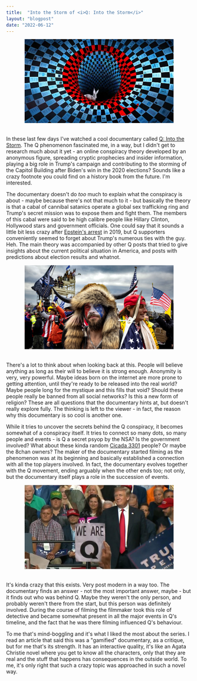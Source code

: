 ```yaml
---
title:  "Into the Storm of <i>Q: Into the Storm</i>"
layout: "blogpost"
date: "2022-06-12"
---
```


<div style="display:flex; justify-content:center; padding-bottom: 20px;">
    <img src="/assets/images/6/q.jpeg" class="imgBorder" style="margin:auto; max-width:80%" alt="Q Into the Storm">
</div>

In these last few days I've watched a cool documentary called <a href="https://thoughtmaybe.com/q-into-the-storm/" class="redlink">Q: Into the Storm</a>. The Q phenomenon fascinated me, in a way, but I didn't get to research much about it yet - an online conspiracy theory developed by an anonymous figure, spreading cryptic prophecies and insider information, playing a big role in Trump's campaign and contributing to the storming of the Capitol Building after Biden's win in the 2020 elections? Sounds like a crazy footnote you could find on a history book from the future. I'm interested.

The documentary doesn't do <i>too</i> much to explain what the conspiracy is about - maybe because there's not that much to it - but basically the theory is that a cabal of cannibal satanics operate a global sex trafficking ring and Trump's secret mission was to expose them and fight them. The members of this cabal were said to be high calibre people like Hillary Clinton, Hollywood stars and government officials. One could say that it sounds a little bit less crazy after <a href="https://en.wikipedia.org/wiki/Jeffrey_Epstein#Second_criminal_case" class="redlink">Epstein's arrest</a> in 2019, but Q supporters conveniently seemed to forget about Trump's numerous ties with the guy. Heh. The main theory was accompanied by other Q posts that tried to give insights about the current political situation in America, and posts with predictions about election results and whatnot.

<div style="display:flex; justify-content:center; padding-bottom: 20px;">
    <img src="/assets/images/6/shaman.jpg" class="imgBorder" style="margin:auto; max-width:80%" alt="Q Shaman">
</div>

There's a lot to think about when looking back at this. People will believe anything as long as their will to believe it is strong enough. Anonymity is very, very powerful. Maybe ideas born on the internet are more prone to getting attention, until they're ready to be released into the real world? Maybe people long for the mystique and this fills that void? Should these people really be banned from all social networks? Is this a new form of religion? These are all questions that the documentary hints at, but doesn't really explore fully. The thinking is left to the viewer - in fact, the reason why this documentary is so cool is another one.

While it tries to uncover the secrets behind the Q conspiracy, it becomes somewhat of a conspiracy itself. It tries to connect so many dots, so many people and events - is Q a secret psyop by the NSA? Is the government involved? What about these kinda random <a href="https://en.wikipedia.org/wiki/Cicada_3301" class="redlink">Cicada 3301</a> people? Or maybe the 8chan owners? 
The maker of the documentary started filming as the phenomenon was at its beginning and basically established a connection with all the top players involved. In fact, the documentary evolves together with the Q movement, ending arguably when the other ends too; not only, but the documentary itself plays a role in the succession of events. 

<div style="display:flex; justify-content:center; padding-bottom: 20px;">
    <img src="/assets/images/6/trump.jpg" class="imgBorder" style="margin:auto; max-width:80%" alt="Trump">
</div>

It's kinda crazy that this exists. Very post modern in a way too. The documentary finds an answer - not the most important answer, maybe - but it finds out who was behind Q. Maybe they weren't the only person, and probably weren't there from the start, but this person was definitely involved. During the course of filming the filmmaker took this role of detective and became somewhat present in all the major events in Q's timeline, and the fact that he was there filming influenced Q's behaviour.

To me that's mind-boggling and it's what I liked the most about the series. I read an article that said this was a "gamified" documentary, as a critique, but for me that's its strength. It has an interactive quality, it's like an Agata Christie novel where you get to know all the characters, only that they are real and the stuff that happens has consequences in the outside world. To me, it's only right that such a crazy topic was approached in such a novel way.
